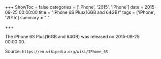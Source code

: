 +++
ShowToc = false
categories = ['iPhone', '2015', 'iPhone']
date = 2015-09-25 00:00:00
title = "iPhone 6S Plus(16GB and 64GB)"
tags = ['iPhone', '2015']
summary = " "

+++

The iPhone 6S Plus(16GB and 64GB) was released on 2015-09-25 00:00:00.

Source: `https://en.wikipedia.org/wiki/IPhone_6S`


